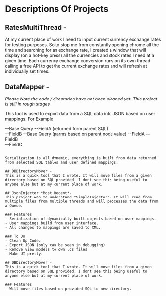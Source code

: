 
# Descriptions Of Projects 
 
## RatesMultiThread -  
 
  At my current place of work I need to input current currency exchange rates for testing purposes. So to stop me from constantly opening   chrome all the time and searching for an exchange rate, I created a window that will display (on a hot-key press) all the currencies and   stock rates I need at a given time. Each currency exchange conversion runs on its own thread calling a free API to get the current       exchange rates and will refresh at individually set times. 
 

## DataMapper -   
 
*Please Note the code / directories have not been cleaned yet. This project is still in rough stages* 

This tool is used to export data from a SQL data into JSON based on user mappings. For Example : 

--Base Query 
  --FieldA (returned form parent SQL)   
  --FieldB 
    --Base Query (parms based on parent node value) 
      --FieldA 
      --FieldB      
  --FieldC 
``` 
 
Serialization is all dynamic, everything is built from data returned from selected SQL tables and user defined mappings. 
 
## DBDirectoryMover -   
This is a quick tool that I wrote. It will move files from a given directory based on SQL provided. I dont see this being useful to anyone else but at my current place of work. 

## JsonInjector *Most Recent*-   
This project was to understand "SimpleInjector". It will read from multiple files from multiple threads and will processes the data from a Queue.	

### Features 
- Serialization of dynamically built objects based on user mappings.  
- User mappings build from user interface. 
- All changes to mappings are saved to XML. 
 
### To Do 
- Clean Up Code. 
- Export JSON (only can be seen in debugging) 
- Remove view models to own .cs files  
- Make UI pretty. 

## DBDirectoryMover -   
This is a quick tool that I wrote. It will move files from a given directory based on SQL provided. I dont see this being useful to anyone else but at my current place of work. 

### Features 
- Will move files based on provided SQL to new directory.
 
